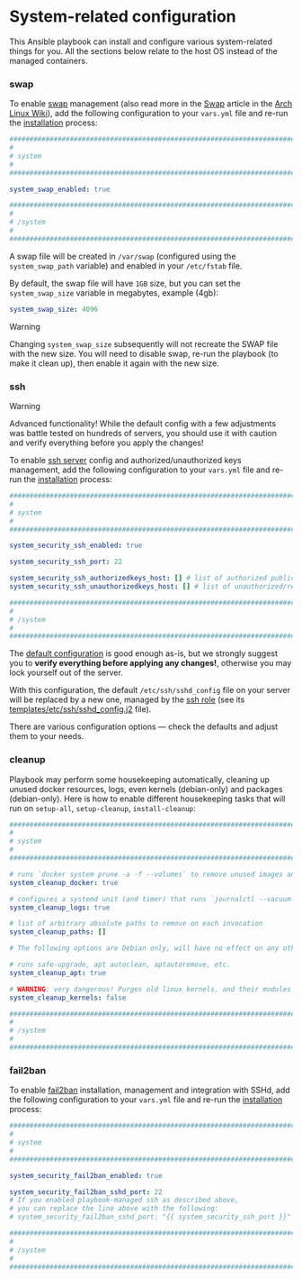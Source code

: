 <!--
SPDX-FileCopyrightText: 2023 Nikita Chernyi
SPDX-FileCopyrightText: 2023 Slavi Pantaleev
SPDX-FileCopyrightText: 2025 Suguru Hirahara

SPDX-License-Identifier: AGPL-3.0-or-later
-->

# System-related configuration

This Ansible playbook can install and configure various system-related things for you.
All the sections below relate to the host OS instead of the managed containers.

### swap

To enable [swap](https://en.wikipedia.org/wiki/Memory_paging) management (also read more in the [Swap](https://wiki.archlinux.org/title/Swap) article in the [Arch Linux Wiki](https://wiki.archlinux.org/)), add the following configuration to your `vars.yml` file and re-run the [installation](../installing.md) process:

```yaml
########################################################################
#                                                                      #
# system                                                               #
#                                                                      #
########################################################################

system_swap_enabled: true

########################################################################
#                                                                      #
# /system                                                              #
#                                                                      #
########################################################################
```

A swap file will be created in `/var/swap` (configured using the `system_swap_path` variable) and enabled in your `/etc/fstab` file.

By default, the swap file will have `1GB` size, but you can set the `system_swap_size` variable in megabytes, example (4gb):

```yaml
system_swap_size: 4096
```

> [!WARNING]
> Changing `system_swap_size` subsequently will not recreate the SWAP file with the new size. You will need to disable swap, re-run the playbook (to make it clean up), then enable it again with the new size.

### ssh

> [!WARNING]
> Advanced functionality! While the default config with a few adjustments was battle tested on hundreds of servers, you should use it with caution and verify everything before you apply the changes!

To enable [ssh server](https://www.openssh.com/) config and authorized/unauthorized keys management, add the following configuration to your `vars.yml` file and re-run the [installation](../installing.md) process:

```yaml
########################################################################
#                                                                      #
# system                                                               #
#                                                                      #
########################################################################

system_security_ssh_enabled: true

system_security_ssh_port: 22

system_security_ssh_authorizedkeys_host: [] # list of authorized public keys
system_security_ssh_unauthorizedkeys_host: [] # list of unauthorized/revoked public keys

########################################################################
#                                                                      #
# /system                                                              #
#                                                                      #
########################################################################
```

The [default configuration](https://github.com/mother-of-all-self-hosting/ansible-role-ssh/blob/main/defaults/main.yml) is good enough as-is, but we strongly suggest you to **verify everything before applying any changes!**, otherwise you may lock yourself out of the server.

With this configuration, the default `/etc/ssh/sshd_config` file on your server will be replaced by a new one, managed by the [ssh role](https://github.com/mother-of-all-self-hosting/ansible-role-ssh) (see its [templates/etc/ssh/sshd_config.j2](https://github.com/mother-of-all-self-hosting/ansible-role-ssh/blob/main/templates/etc/ssh/sshd_config.j2) file).

There are various configuration options — check the defaults and adjust them to your needs.

### cleanup

Playbook may perform some housekeeping automatically, cleaning up unused docker resources, logs, even kernels (debian-only) and packages (debian-only). Here is how to enable different housekeeping tasks that will run on `setup-all`, `setup-cleanup`, `install-cleanup`:


```yaml
########################################################################
#                                                                      #
# system                                                               #
#                                                                      #
########################################################################

# runs `docker system prune -a -f --volumes` to remove unused images and containers
system_cleanup_docker: true

# configures a systemd unit (and timer) that runs `journalctl --vacuum-time=7d` daily, you can control schedules using system_cleanup_logs_* vars
system_cleanup_logs: true

# list of arbitrary absolute paths to remove on each invocation
system_cleanup_paths: []

# The following options are Debian only, will have no effect on any other distro family

# runs safe-upgrade, apt autoclean, aptautoremove, etc.
system_cleanup_apt: true

# WARNING: very dangerous! Purges old linux kernels, and their modules
system_cleanup_kernels: false

########################################################################
#                                                                      #
# /system                                                              #
#                                                                      #
########################################################################
```


### fail2ban

To enable [fail2ban](https://fail2ban.org/wiki/index.php/Main_Page) installation, management and integration with SSHd, add the following configuration to your `vars.yml` file and re-run the [installation](../installing.md) process:

```yaml
########################################################################
#                                                                      #
# system                                                               #
#                                                                      #
########################################################################

system_security_fail2ban_enabled: true

system_security_fail2ban_sshd_port: 22
# If you enabled playbook-managed ssh as described above,
# you can replace the line above with the following:
# system_security_fail2ban_sshd_port: "{{ system_security_ssh_port }}"

########################################################################
#                                                                      #
# /system                                                              #
#                                                                      #
########################################################################
```
